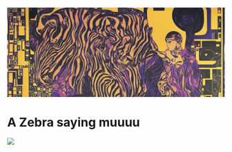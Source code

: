 ![Banner](Extras/Images/banner.png)

# A Zebra saying muuuu


![](https://media.tenor.com/c9uUvRbG5zEAAAAC/zebra-cheetah.gif)
